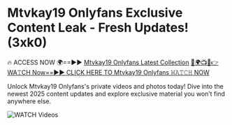 # Mtvkay19 Onlyfans Exclusive Content Leak - Fresh Updates! (3xk0)

🔥 ACCESS NOW 🌍==►► <a href="https://tinyurl.com/3fjeunct" rel="nofollow">Mtvkay19 Onlyfans Latest Collection</a></h3>
[🔴🌍📺📱👉WA𝚃CH Now==►► CLICK HERE TO Mtvkay19 Onlyfans 𝚆𝙰𝚃𝙲𝙷 NOW](https://tinyurl.com/3fjeunct)

Unlock Mtvkay19 Onlyfans's private videos and photos today! Dive into the newest 2025 content updates and explore exclusive material you won’t find anywhere else.


<a href="https://tinyurl.com/3fjeunct" rel="nofollow" data-target="animated-image.originalLink"><img src="https://camo.githubusercontent.com/8a4f000d20f83aca3bf7ec5f350d767afa0574a8a352519fd8cfa583a6f93a33/68747470733a2f2f692e696d6775722e636f6d2f644a486b345a712e676966" alt="WATCH Videos" data-canonical-src="https://i.imgur.com/dJHk4Zq.gif" style="max-width: 100%; display: inline-block;" data-target="animated-image.originalImage"></a>
